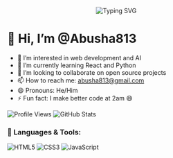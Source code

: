 <p align="center">
  <img src="https://readme-typing-svg.herokuapp.com?font=Fira+Code&size=24&pause=1000&color=F70000&center=true&vCenter=true&width=435&lines=Hi+I'm+Abusha813;Welcome+to+my+GitHub+profile!" alt="Typing SVG" />
</p>




# 👋 Hi, I’m @Abusha813

- 👀 I’m interested in web development and AI
- 🌱 I’m currently learning React and Python
- 💞️ I’m looking to collaborate on open source projects
- 📫 How to reach me: abusha813@gmail.com
- 😄 Pronouns: He/Him
- ⚡ Fun fact: I make better code at 2am 😄

![Profile Views](https://komarev.com/ghpvc/?username=Abusha813&color=blue)
![GitHub Stats](https://github-readme-stats.vercel.app/api?username=Abusha813&show_icons=true&theme=radical)

### 🚀 Languages & Tools:
![HTML5](https://img.shields.io/badge/html5-%23E34F26.svg?&logo=html5&logoColor=white)
![CSS3](https://img.shields.io/badge/css3-%231572B6.svg?&logo=css3&logoColor=white)
![JavaScript](https://img.shields.io/badge/javascript-%23323330.svg?&logo=javascript&logoColor=%23F7DF1E)



